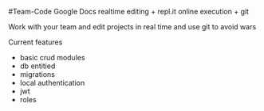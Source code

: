 #Team-Code
Google Docs realtime editing + repl.it online execution + git


Work with your team and edit projects in real time and use git to avoid wars


Current features

- basic crud modules
- db entitied
- migrations
- local authentication
- jwt
- roles
